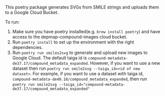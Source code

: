 This poetry package generates SVGs from SMILE strings and uploads them to a Google Cloud Bucket.

To run:

1. Make sure you have poetry installed(e.g. `brew install poetry`) and have access to the depmap-compound-images cloud bucket.
2. Run `poetry install` to set up the environment with the right dependencies.
3. Run `poetry run smiles2svg` to generate and upload new images to Google Cloud. The default taiga id is `compound-metadata-de37.17/compound_metadata_expanded`.
   However, if you want to use a new dataset then run `poetry run smile2svg --taiga_id=<id of new dataset>`. For example, if you want to use a dataset with taiga id, `compound-metadata-de40.18/compound_metadata_expanded`, then run `poetry run smile2svg --taiga_id="compound-metadata-de37.17/compound_metadata_expanded"`
